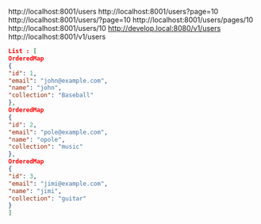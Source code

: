 http://localhost:8001/users
http://localhost:8001/users?page=10
http://localhost:8001/users/?page=10
http://localhost:8001/users/pages/10
http://localhost:8001/users/10
http://develop.local:8080/v1/users
http://localhost:8001/v1/users

```json
List : [
OrderedMap
{
"id": 1,
"email": "john@example.com",
"name": "john",
"collection": "Baseball"
},
OrderedMap
{
"id": 2,
"email": "pole@example.com",
"name": "opole",
"collection": "music"
},
OrderedMap
{
"id": 3,
"email": "jimi@example.com",
"name": "jimi",
"collection": "guitar"
}
]
```
